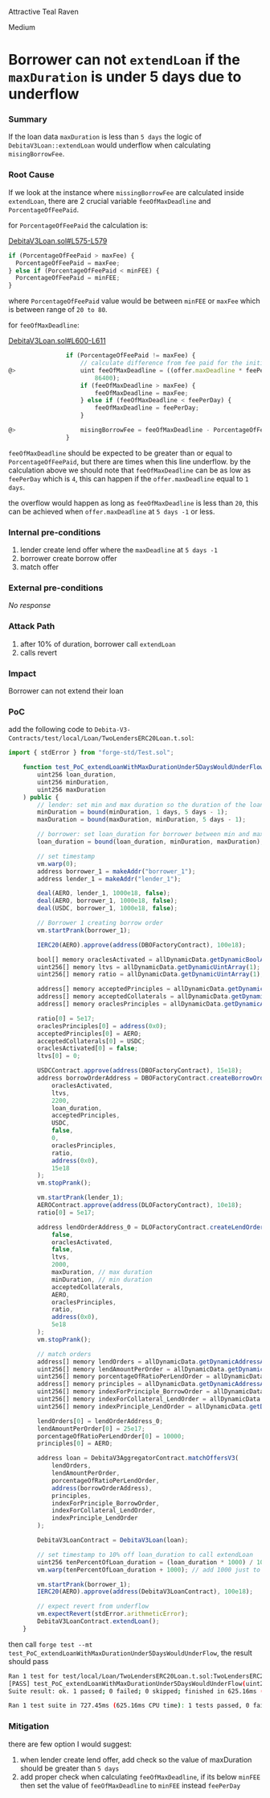 Attractive Teal Raven

Medium

# Borrower can not `extendLoan` if the `maxDuration` is under 5 days due to underflow

### Summary

If the loan data `maxDuration` is less than `5 days` the logic of `DebitaV3Loan::extendLoan` would underflow when calculating `misingBorrowFee`.


### Root Cause

If we look at the instance where `missingBorrowFee` are calculated inside `extendLoan`, there are 2 crucial variable `feeOfMaxDeadline` and `PorcentageOfFeePaid`.

for `PorcentageOfFeePaid` the calculation is:

[DebitaV3Loan.sol#L575-L579](https://github.com/sherlock-audit/2024-11-debita-finance-v3/blob/main/Debita-V3-Contracts/contracts/DebitaV3Loan.sol#L575-L579)

```js
if (PorcentageOfFeePaid > maxFee) {
  PorcentageOfFeePaid = maxFee;
} else if (PorcentageOfFeePaid < minFEE) {
  PorcentageOfFeePaid = minFEE;
}
```

where `PorcentageOfFeePaid` value would be between `minFEE` or `maxFee` which is between range of `20 to 80`.

for `feeOfMaxDeadline`:

[DebitaV3Loan.sol#L600-L611](https://github.com/sherlock-audit/2024-11-debita-finance-v3/blob/main/Debita-V3-Contracts/contracts/DebitaV3Loan.sol#L600-L611)

```js
                if (PorcentageOfFeePaid != maxFee) {
                    // calculate difference from fee paid for the initialDuration vs the extra fee they should pay because of the extras days of extending the loan.  MAXFEE shouldnt be higher than extra fee + PorcentageOfFeePaid
@>                  uint feeOfMaxDeadline = ((offer.maxDeadline * feePerDay) /
                        86400);
                    if (feeOfMaxDeadline > maxFee) {
                        feeOfMaxDeadline = maxFee;
                    } else if (feeOfMaxDeadline < feePerDay) {
                        feeOfMaxDeadline = feePerDay;
                    }

@>                  misingBorrowFee = feeOfMaxDeadline - PorcentageOfFeePaid;
                }
```

`feeOfMaxDeadline` should be expected to be greater than or equal to `PorcentageOfFeePaid`, but there are times when this line underflow.
by the calculation above we should note that `feeOfMaxDeadline` can be as low as `feePerDay` which is `4`, this can happen if the `offer.maxDeadline` equal to `1 days`.

the overflow would happen as long as `feeOfMaxDeadline` is less than `20`, this can be achieved when `offer.maxDeadline` at `5 days -1` or less.

### Internal pre-conditions

1. lender create lend offer where the `maxDeadline` at `5 days -1`
2. borrower create borrow offer
3. match offer

### External pre-conditions

_No response_

### Attack Path

1. after 10% of duration, borrower call `extendLoan`
2. calls revert

### Impact

Borrower can not extend their loan


### PoC

add the following code to `Debita-V3-Contracts/test/local/Loan/TwoLendersERC20Loan.t.sol`:

```js
import { stdError } from "forge-std/Test.sol";
```

```js
    function test_PoC_extendLoanWithMaxDurationUnder5DaysWouldUnderFlow(
        uint256 loan_duration,
        uint256 minDuration,
        uint256 maxDuration
    ) public {
        // lender: set min and max duration so the duration of the loan is less than 5 days
        minDuration = bound(minDuration, 1 days, 5 days - 1);
        maxDuration = bound(maxDuration, minDuration, 5 days - 1);

        // borrower: set loan_duration for borrower between min and max duration
        loan_duration = bound(loan_duration, minDuration, maxDuration);

        // set timestamp
        vm.warp(0);
        address borrower_1 = makeAddr("borrower_1");
        address lender_1 = makeAddr("lender_1");

        deal(AERO, lender_1, 1000e18, false);
        deal(AERO, borrower_1, 1000e18, false);
        deal(USDC, borrower_1, 1000e18, false);

        // Borrower 1 creating borrow order
        vm.startPrank(borrower_1);

        IERC20(AERO).approve(address(DBOFactoryContract), 100e18);

        bool[] memory oraclesActivated = allDynamicData.getDynamicBoolArray(1);
        uint256[] memory ltvs = allDynamicData.getDynamicUintArray(1);
        uint256[] memory ratio = allDynamicData.getDynamicUintArray(1);

        address[] memory acceptedPrinciples = allDynamicData.getDynamicAddressArray(1);
        address[] memory acceptedCollaterals = allDynamicData.getDynamicAddressArray(1);
        address[] memory oraclesPrinciples = allDynamicData.getDynamicAddressArray(1);

        ratio[0] = 5e17;
        oraclesPrinciples[0] = address(0x0);
        acceptedPrinciples[0] = AERO;
        acceptedCollaterals[0] = USDC;
        oraclesActivated[0] = false;
        ltvs[0] = 0;

        USDCContract.approve(address(DBOFactoryContract), 15e18);
        address borrowOrderAddress = DBOFactoryContract.createBorrowOrder(
            oraclesActivated,
            ltvs,
            2200,
            loan_duration,
            acceptedPrinciples,
            USDC,
            false,
            0,
            oraclesPrinciples,
            ratio,
            address(0x0),
            15e18
        );
        vm.stopPrank();

        vm.startPrank(lender_1);
        AEROContract.approve(address(DLOFactoryContract), 10e18);
        ratio[0] = 5e17;

        address lendOrderAddress_0 = DLOFactoryContract.createLendOrder(
            false,
            oraclesActivated,
            false,
            ltvs,
            2000,
            maxDuration, // max duration
            minDuration, // min duration
            acceptedCollaterals,
            AERO,
            oraclesPrinciples,
            ratio,
            address(0x0),
            5e18
        );
        vm.stopPrank();

        // match orders
        address[] memory lendOrders = allDynamicData.getDynamicAddressArray(1);
        uint256[] memory lendAmountPerOrder = allDynamicData.getDynamicUintArray(1);
        uint256[] memory porcentageOfRatioPerLendOrder = allDynamicData.getDynamicUintArray(1);
        address[] memory principles = allDynamicData.getDynamicAddressArray(1);
        uint256[] memory indexForPrinciple_BorrowOrder = allDynamicData.getDynamicUintArray(1);
        uint256[] memory indexForCollateral_LendOrder = allDynamicData.getDynamicUintArray(1);
        uint256[] memory indexPrinciple_LendOrder = allDynamicData.getDynamicUintArray(1);

        lendOrders[0] = lendOrderAddress_0;
        lendAmountPerOrder[0] = 25e17;
        porcentageOfRatioPerLendOrder[0] = 10000;
        principles[0] = AERO;

        address loan = DebitaV3AggregatorContract.matchOffersV3(
            lendOrders,
            lendAmountPerOrder,
            porcentageOfRatioPerLendOrder,
            address(borrowOrderAddress),
            principles,
            indexForPrinciple_BorrowOrder,
            indexForCollateral_LendOrder,
            indexPrinciple_LendOrder
        );

        DebitaV3LoanContract = DebitaV3Loan(loan);

        // set timestamp to 10% off loan_duration to call extendLoan
        uint256 tenPercentOfLoan_duration = (loan_duration * 1000) / 10000;
        vm.warp(tenPercentOfLoan_duration + 1000); // add 1000 just to make sure we are past the 10% of initial duration

        vm.startPrank(borrower_1);
        IERC20(AERO).approve(address(DebitaV3LoanContract), 100e18);

        // expect revert from underflow
        vm.expectRevert(stdError.arithmeticError);
        DebitaV3LoanContract.extendLoan();
    }
```

then call `forge test --mt test_PoC_extendLoanWithMaxDurationUnder5DaysWouldUnderFlow`, the result should pass

```bash
Ran 1 test for test/local/Loan/TwoLendersERC20Loan.t.sol:TwoLendersERC20Loan
[PASS] test_PoC_extendLoanWithMaxDurationUnder5DaysWouldUnderFlow(uint256,uint256,uint256) (runs: 257, μ: 4904539, ~: 4904554)
Suite result: ok. 1 passed; 0 failed; 0 skipped; finished in 625.16ms (555.54ms CPU time)

Ran 1 test suite in 727.45ms (625.16ms CPU time): 1 tests passed, 0 failed, 0 skipped (1 total tests)
```

### Mitigation

there are few option I would suggest:

1. when lender create lend offer, add check so the value of maxDuration should be greater than `5 days`
2. add proper check when calculating `feeOfMaxDeadline`, if its below `minFEE` then set the value of `feeOfMaxDeadline` to `minFEE` instead `feePerDay`
